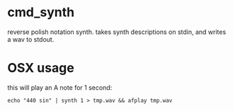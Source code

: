 # cmd_synth

reverse polish notation synth. takes synth descriptions on stdin, and writes a wav to stdout.

# OSX usage

this will play an A note for 1 second:

````echo "440 sin" | synth 1 > tmp.wav && afplay tmp.wav````
